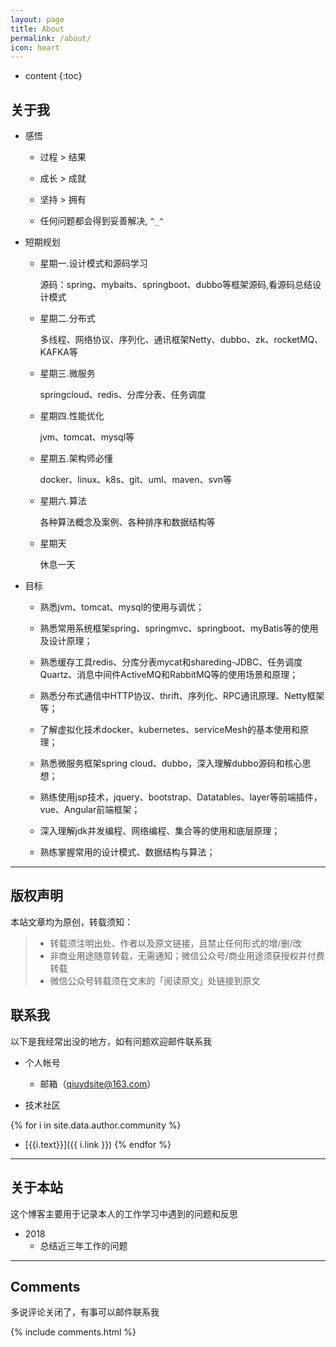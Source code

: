 ```yaml
---
layout: page
title: About
permalink: /about/
icon: heart
---
```


* content
{:toc}


## 关于我

- 感悟

  - 过程 > 结果

  - 成长 > 成就

  - 坚持 > 拥有

  - 任何问题都会得到妥善解决, `^_^ `

- 短期规划

  - 星期一.设计模式和源码学习

    源码：spring、mybaits、springboot、dubbo等框架源码,看源码总结设计模式

  - 星期二.分布式

    多线程、网络协议、序列化、通讯框架Netty、dubbo、zk、rocketMQ、KAFKA等

  - 星期三.微服务

    springcloud、redis、分库分表、任务调度

  - 星期四.性能优化

    jvm、tomcat、mysql等

  - 星期五.架构师必懂

    docker、linux、k8s、git、uml、maven、svn等

  - 星期六.算法

    各种算法概念及案例、各种排序和数据结构等

  - 星期天

    休息一天


- 目标

  - 熟悉jvm、tomcat、mysql的使用与调优；

  - 熟悉常用系统框架spring、springmvc、springboot、myBatis等的使用及设计原理；

  - 熟悉缓存工具redis、分库分表mycat和shareding-JDBC、任务调度Quartz、消息中间件ActiveMQ和RabbitMQ等的使用场景和原理；

  - 熟悉分布式通信中HTTP协议、thrift、序列化、RPC通讯原理、Netty框架等；

  - 了解虚拟化技术docker、kubernetes、serviceMesh的基本使用和原理；

  - 熟悉微服务框架spring cloud、dubbo，深入理解dubbo源码和核心思想；

  - 熟练使用jsp技术，jquery、bootstrap、Datatables、layer等前端插件，vue、Angular前端框架；

  - 深入理解jdk并发编程、网络编程、集合等的使用和底层原理；
  
  - 熟练掌握常用的设计模式、数据结构与算法；




---

## 版权声明

本站文章均为原创，转载须知：

>* 转载须注明出处、作者以及原文链接，且禁止任何形式的增/删/改
>* 非商业用途随意转载，无需通知；微信公众号/商业用途须获授权并付费转载
>* 微信公众号转载须在文末的「阅读原文」处链接到原文



## 联系我

以下是我经常出没的地方，如有问题欢迎邮件联系我

- 个人帐号

  - 邮箱（qiuydsite@163.com）

- 技术社区

{% for i in site.data.author.community %}
  - [{{i.text}}]({{ i.link }})
{% endfor %}


---

## 关于本站  


这个博客主要用于记录本人的工作学习中遇到的问题和反思

- 2018
   - 总结近三年工作的问题


---

## Comments

多说评论关闭了，有事可以邮件联系我

{% include comments.html %}
